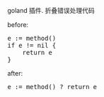 goland 插件. 折叠错误处理代码 <br> 

before:<br>
<pre>
e := method()
if e != nil {
    return e
}
</pre>
after:<br>
<pre>
e := method() ? return e
</pre>